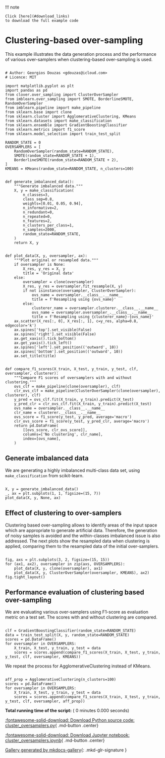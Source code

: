 
<!--
 DO NOT EDIT.
 THIS FILE WAS AUTOMATICALLY GENERATED BY mkdocs-gallery.
 TO MAKE CHANGES, EDIT THE SOURCE PYTHON FILE:
 "docs/examples/cluster_oversamplers.py"
 LINE NUMBERS ARE GIVEN BELOW.
-->

!!! note

    Click [here](#download_links)
    to download the full example code


Clustering-based over-sampling
==============================

This example illustrates the data generation 
process and the performance of various 
over-samplers when clustering-based over-sampling 
is used.

<!-- GENERATED FROM PYTHON SOURCE LINES 11-94 -->

```{.python }

# Author: Georgios Douzas <gdouzas@icloud.com>
# Licence: MIT

import matplotlib.pyplot as plt
import pandas as pd
from clover.over_sampling import ClusterOverSampler
from imblearn.over_sampling import SMOTE, BorderlineSMOTE, RandomOverSampler
from imblearn.pipeline import make_pipeline
from sklearn.base import clone
from sklearn.cluster import AgglomerativeClustering, KMeans
from sklearn.datasets import make_classification
from sklearn.ensemble import GradientBoostingClassifier
from sklearn.metrics import f1_score
from sklearn.model_selection import train_test_split

RANDOM_STATE = 0
OVERSAMPLERS = [
    RandomOverSampler(random_state=RANDOM_STATE),
    SMOTE(random_state=RANDOM_STATE + 1),
    BorderlineSMOTE(random_state=RANDOM_STATE + 2),
]
KMEANS = KMeans(random_state=RANDOM_STATE, n_clusters=100)


def generate_imbalanced_data():
    """Generate imbalanced data."""
    X, y = make_classification(
        n_classes=3,
        class_sep=0.8,
        weights=[0.01, 0.05, 0.94],
        n_informative=2,
        n_redundant=0,
        n_repeated=0,
        n_features=2,
        n_clusters_per_class=1,
        n_samples=2000,
        random_state=RANDOM_STATE,
    )
    return X, y


def plot_data(X, y, oversampler, ax):
    """Plot original or resampled data."""
    if oversampler is None:
        X_res, y_res = X, y
        title = 'Original data'
    else:
        oversampler = clone(oversampler)
        X_res, y_res = oversampler.fit_resample(X, y)
        if not isinstance(oversampler, ClusterOverSampler):
            ovs_name = oversampler.__class__.__name__
            title = f'Resampling using {ovs_name}'
        else:
            clusterer_name = oversampler.clusterer.__class__.__name__
            ovs_name = oversampler.oversampler_.__class__.__name__
            title = f'Resampling using {clusterer_name}-{ovs_name}'
    ax.scatter(X_res[:, 0], X_res[:, 1], c=y_res, alpha=0.8, edgecolor='k')
    ax.spines['top'].set_visible(False)
    ax.spines['right'].set_visible(False)
    ax.get_xaxis().tick_bottom()
    ax.get_yaxis().tick_left()
    ax.spines['left'].set_position(('outward', 10))
    ax.spines['bottom'].set_position(('outward', 10))
    ax.set_title(title)


def compare_f1_scores(X_train, X_test, y_train, y_test, clf, oversampler, clusterer):
    """Compare F1 scores of oversamplers with and without clustering."""
    ovs_clf = make_pipeline(clone(oversampler), clf)
    clr_ovs_clf = make_pipeline(ClusterOverSampler(clone(oversampler), clusterer), clf)
    y_pred = ovs_clf.fit(X_train, y_train).predict(X_test)
    y_pred_clr = clr_ovs_clf.fit(X_train, y_train).predict(X_test)
    ovs_name = oversampler.__class__.__name__
    clr_name = clusterer.__class__.__name__
    ovs_score = f1_score(y_test, y_pred, average='macro')
    clr_ovs_score = f1_score(y_test, y_pred_clr, average='macro')
    return pd.DataFrame(
        [[ovs_score, clr_ovs_score]],
        columns=['No clustering', clr_name],
        index=[ovs_name],
    )

```

<!-- GENERATED FROM PYTHON SOURCE LINES 95-101 -->

Generate imbalanced data
------------------------


We are generating a highly imbalanced multi-class data set, using
``make_classification`` from scikit-learn.

<!-- GENERATED FROM PYTHON SOURCE LINES 101-106 -->

```{.python }

X, y = generate_imbalanced_data()
_, ax = plt.subplots(1, 1, figsize=(15, 7))
plot_data(X, y, None, ax)

```

<!-- GENERATED FROM PYTHON SOURCE LINES 107-115 -->

Effect of clustering to over-samplers
-------------------------------------

Clustering based over-sampling allows to identify areas of the input space
which are appropriate to generate artificial data. Therefore, the generation
of noisy samples is avoided and the within-classes imbalanced issue is also
addressed. The next plots show the resampled data when clustering is applied,
comparing them to the resampled data of the initial over-samplers.

<!-- GENERATED FROM PYTHON SOURCE LINES 115-122 -->

```{.python }

fig, axs = plt.subplots(3, 2, figsize=(15, 15))
for (ax1, ax2), oversampler in zip(axs, OVERSAMPLERS):
    plot_data(X, y, clone(oversampler), ax1)
    plot_data(X, y, ClusterOverSampler(oversampler, KMEANS), ax2)
fig.tight_layout()

```

<!-- GENERATED FROM PYTHON SOURCE LINES 123-128 -->

Performance evaluation of clustering based over-sampling
--------------------------------------------------------

We are evaluating various over-samplers using F1-score as evaluation metric
on a test set. The scores with and without clustering are compared.

<!-- GENERATED FROM PYTHON SOURCE LINES 128-136 -->

```{.python }

clf = GradientBoostingClassifier(random_state=RANDOM_STATE)
data = train_test_split(X, y, random_state=RANDOM_STATE)
scores = pd.DataFrame()
for oversampler in OVERSAMPLERS:
    X_train, X_test, y_train, y_test = data
    scores = scores.append(compare_f1_scores(X_train, X_test, y_train, y_test, clf, oversampler, KMEANS))

```

<!-- GENERATED FROM PYTHON SOURCE LINES 137-138 -->

We repeat the process for AgglomerativeClustering instead of KMeans.

<!-- GENERATED FROM PYTHON SOURCE LINES 138-144 -->

```{.python }

aff_prop = AgglomerativeClustering(n_clusters=100)
scores = pd.DataFrame()
for oversampler in OVERSAMPLERS:
    X_train, X_test, y_train, y_test = data
    scores = scores.append(compare_f1_scores(X_train, X_test, y_train, y_test, clf, oversampler, aff_prop))
```


**Total running time of the script:** ( 0 minutes  0.000 seconds)

<div id="download_links"></div>



[:fontawesome-solid-download: Download Python source code: cluster_oversamplers.py](./cluster_oversamplers.py){ .md-button .center}

[:fontawesome-solid-download: Download Jupyter notebook: cluster_oversamplers.ipynb](./cluster_oversamplers.ipynb){ .md-button .center}


[Gallery generated by mkdocs-gallery](https://mkdocs-gallery.github.io){: .mkd-glr-signature }
